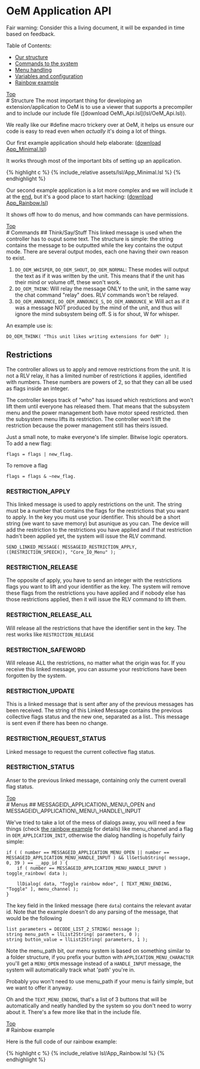 # OeM Application API

Fair warning: Consider this a living document, it will be expanded in time based on feedback.

Table of Contents:

 * [Our structure](#structure)
 * [Commands to the system](#commands)
 * [Menu handling](#menus)
 * [Variables and configuration](#variables)
 * [Rainbow example](#rainbow-example)

<div class="top-marker"><a href="#a-title">Top</a></div>
# Structure
The most important thing for developing an extension/application to OeM is to use a viewer that supports a precompiler and to include our include file ([download OeM\_Api.lsl](lsl/OeM_Api.lsl)).

We really like our #define macro trickery over at OeM, it helps us ensure our code is easy to read even when *actually* it's doing a lot of things.

Our first example application should help elaborate: ([download App\_Minimal.lsl](lsl/App_Minimal.lsl))

It works through most of the important bits of setting up an application.

{% highlight c %}
{% include_relative assets/lsl/App_Minimal.lsl %}
{% endhighlight %}

Our second example application is a lot more complex and we will include it at the [end](#rainbow-example), but it's a good place to start hacking: ([download App\_Rainbow.lsl](lsl/App_Rainbow.lsl))

It shows off how to do menus, and how commands can have permissions.

<div class="top-marker"><a href="#a-title">Top</a></div>
# Commands
## Think/Say/Stuff
This linked message is used when the controller has to ouput some text. The structure is simple: the string contains the message to be outputted while the key contains the output mode. There are several output modes, each one having their own reason to exist.

1. `DO_OEM_WHISPER`, `DO_OEM_SHOUT`, `DO_OEM_NORMAL`: These modes will output the text as if it was written by the unit. This means that if the unit has their mind or volume off, these won't work.
2. `DO_OEM_THINK`: Will relay the message ONLY to the unit, in the same way the chat command "relay" does. RLV commands won't be relayed.
3. `DO_OEM_ANNOUNCE`, `DO_OEM_ANNOUNCE_S`, `DO_OEM_ANNOUNCE_W`: Will act as if it was a message NOT produced by the mind of the unit, and thus will ignore the mind subsystem being off. S is for shout, W for whisper.

An example use is:

    DO_OEM_THINK( "This unit likes writing extensions for OeM" );

## Restrictions

The controller allows us to apply and remove restrictions from the unit. It is not a RLV relay, it has a limited number of restrictions it applies, identified with numbers. These numbers are powers of 2, so that they can all be used as flags inside an integer.

The controller keeps track of "who" has issued which restrictions and won't lift them until everyone has released them. That means that the subsystem menu and the power management both have motor speed restricted. then the subsystem menu lifts its restriction. The controller won't lift the restriction because the power management still has theirs issued.

Just a small note, to make everyone's life simpler. Bitwise logic operators. To add a new flag: 

    flags = flags | new_flag.

To remove a flag

    flags = flags & ~new_flag.

### RESTRICTION\_APPLY

This linked message is used to apply restrictions on the unit. The string must be a number that contains the flags for the restrictions that you want to apply. In the key you must use your identifier. This should be a short string (we want to save memory) but asunique as you can. The device will add the restriction to the restrictions you have applied and if that restriction hadn't been applied yet, the system will issue the RLV command.

    SEND_LINKED_MESSAGE( MESSAGEID_RESTRICTION_APPLY, ([RESTRICTION_SPEECH]), "Core_IO_Menu" );

### RESTRICTION\_RELEASE

The opposite of apply, you have to send an integer with the restrictions flags you want to lift and your identifier as the key. The system will remove these flags from the restrictions you have applied and if nobody else has those restrictions applied, then it will issue the RLV command to lift them.

### RESTRICTION\_RELEASE\_ALL 

Will release all the restrictions that have the identifier sent in the key. The rest works like `RESTRICTION_RELEASE`

### RESTRICTION\_SAFEWORD   

Will release ALL the restrictions, no matter what the origin was for. If you receive this linked message, you can assume your restrictions have been forgotten by the system.

### RESTRICTION\_UPDATE	 

This is a linked message that is sent after any of the previous messages has been received. The string of this Linked Message contains the previous collective flags status and the new one, separated as a list.. This message is sent even if there has been no change.

### RESTRICTION\_REQUEST\_STATUS 

Linked message to request the current collective flag status.

### RESTRICTION\_STATUS 

Anser to the previous linked message, containing only the current overall flag status.

<div class="top-marker"><a href="#a-title">Top</a></div>
# Menus
## MESSAGEID\_APPLICATION\_MENU\_OPEN and MESSAGEID\_APPLICATION\_MENU\_HANDLE\_INPUT 

We've tried to take a lot of the mess of dialogs away, you will need a few things (check [the rainbow example](#rainbow-example) for details) like menu\_channel and a flag in `OEM_APPLICATION_INIT`, otherwise the dialog handling is hopefully fairly simple:

    if ( ( number == MESSAGEID_APPLICATION_MENU_OPEN || number == MESSAGEID_APPLICATION_MENU_HANDLE_INPUT ) && llGetSubString( message, 0, 39 ) == __app_id ) {
        if ( number == MESSAGEID_APPLICATION_MENU_HANDLE_INPUT ) toggle_rainbow( data );

        llDialog( data, "Toggle rainbow mdoe", [ TEXT_MENU_ENDING, "Toggle" ], menu_channel );
    }

The key field in the linked message (here `data`) contains the relevant avatar id. Note that the example doesn't do any parsing of the message, that would be the following

    list parameters = DECODE_LIST_2_STRING( message );
    string menu_path = llList2String( parameters, 0 );
    string button_value = llList2String( parameters, 1 );

Note the menu\_path bit, our menu system is based on something similar to a folder structure, if you prefix your button with `APPLICATION_MENU_CHARACTER` you'll get a `MENU_OPEN` message instead of a `HANDLE_INPUT` message, the system will automatically track what 'path' you're in.

Probably you won't need to use menu\_path if your menu is fairly simple, but we want to offer it anyway.

Oh and the `TEXT_MENU_ENDING`, that's a list of 3 buttons that will be automatically and neatly handled by the system so you don't need to worry about it.
There's a few more like that in the include file.

<div class="top-marker"><a href="#a-title">Top</a></div>
# Rainbow example

Here is the full code of our rainbow example:

{% highlight c %}
{% include_relative lsl/App_Rainbow.lsl %}
{% endhighlight %}


